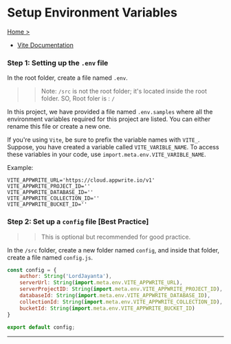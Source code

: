 # Setup Environment Variables
[Home >](../README.md)

- [Vite Documentation](https://vitejs.dev/guide/env-and-mode)

### Step 1: Setting up the `.env` file
In the root folder, create a file named `.env`.  
>> Note: `/src` is not the root folder; it's located inside the root folder. SO, Root foler is : `/`

In this project, we have provided a file named `.env.samples` where all the environment variables required for this project are listed. You can either rename this file or create a new one.

If you're using `Vite`, be sure to prefix the variable names with `VITE_`. Suppose, you have created a variable called `VITE_VARIBLE_NAME`. To access these variables in your code, use `import.meta.env.VITE_VARIBLE_NAME`.

Example:
```
VITE_APPWRITE_URL='https://cloud.appwrite.io/v1'
VITE_APPWRITE_PROJECT_ID=''
VITE_APPWRITE_DATABASE_ID=''
VITE_APPWRITE_COLLECTION_ID=''
VITE_APPWRITE_BUCKET_ID=''
```

### Step 2: Set up a `config` file [Best Practice]
>> This is optional but recommended for good practice.

In the `/src` folder, create a new folder named `config`, and inside that folder, create a file named `config.js`.

```js
const config = {
    author: String('LordJayanta'),
    serverUrl: String(import.meta.env.VITE_APPWRITE_URL),
    serverProjectID: String(import.meta.env.VITE_APPWRITE_PROJECT_ID),
    databaseId: String(import.meta.env.VITE_APPWRITE_DATABASE_ID),
    collectionId: String(import.meta.env.VITE_APPWRITE_COLLECTION_ID),
    bucketId: String(import.meta.env.VITE_APPWRITE_BUCKET_ID)
}

export default config;
```

--- 

